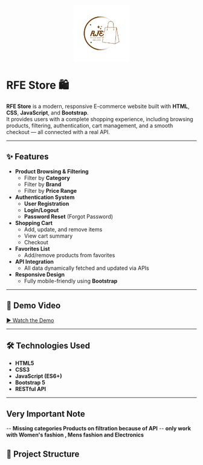<p align="center">
  <img src="images/RFE Store.png" alt="RFE Store Logo" width="150"/>
</p>

# RFE Store 🛍️

**RFE Store** is a modern, responsive E-commerce website built with **HTML**, **CSS**, **JavaScript**, and **Bootstrap**.  
It provides users with a complete shopping experience, including browsing products, filtering, authentication, cart management, and a smooth checkout — all connected with a real API.

---

## ✨ Features

- **Product Browsing & Filtering**
  - Filter by **Category**
  - Filter by **Brand**
  - Filter by **Price Range**
- **Authentication System**
  - **User Registration**
  - **Login/Logout**
  - **Password Reset** (Forgot Password)
- **Shopping Cart**
  - Add, update, and remove items
  - View cart summary
  - Checkout
- **Favorites List**
  - Add/remove products from favorites
- **API Integration**
  - All data dynamically fetched and updated via APIs
- **Responsive Design**
  - Fully mobile-friendly using **Bootstrap**

---

## 🎥 Demo Video

[▶️ Watch the Demo](videos/demo.mp4)

---

## 🛠️ Technologies Used

- **HTML5**
- **CSS3**
- **JavaScript (ES6+)**
- **Bootstrap 5**
- **RESTful API**

---
## Very Important Note
-- **Missing categories Products on filtration because of API**
-- **only work with Women's fashion , Mens fashion and Electronics** 
## 📂 Project Structure

